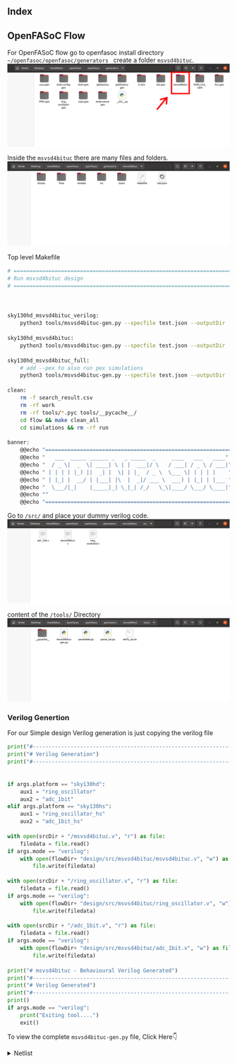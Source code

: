 ## Index



## OpenFASoC Flow
For OpenFASoC flow go to openfasoc install directory ```~/openfasoc/openfasoc/generators ``` create a folder ```msvsd4bituc```.
<img src="./Images/msvsd4bituc_folder.png">


Inside the ```msvsd4bituc``` there are many files and folders.
<img src="./Images/folders_inside_msvsd4bituc.png">

Top level Makefile 

```bash
# ==============================================================================
# Run msvsd4bituc design
# ==============================================================================



sky130hd_msvsd4bituc_verilog:
	python3 tools/msvsd4bituc-gen.py --specfile test.json --outputDir ./work --platform sky130hd --mode verilog

sky130hd_msvsd4bituc:
	python3 tools/msvsd4bituc-gen.py --specfile test.json --outputDir ./work --platform sky130hd --mode macro
	
sky130hd_msvsd4bituc_full:
	# add --pex to also run pex simulations
	python3 tools/msvsd4bituc-gen.py --specfile test.json --outputDir ./work --platform sky130hd --mode full --prepex

clean:
	rm -f search_result.csv
	rm -rf work
	rm -rf tools/*.pyc tools/__pycache__/
	cd flow && make clean_all
	cd simulations && rm -rf run

banner:
	@@echo "=============================================================="
	@@echo "   ___  _____ ______ _   _ _____  _     ____   ___   ____"
	@@echo "  / _ \|  _  \| ____| \ | |  ___|/ \   / ___| / _ \ / ___|"
	@@echo " | | | | |_) ||  _| |  \| | |_  / _ \  \___ \| | | | |    "
	@@echo " | |_| |  __/ | |___| |\  |  _|/ ___ \  ___) | |_| | |___ "
	@@echo "  \___/|_|    |_____|_| \_|_| /_/   \_\|____/ \___/ \____|"
	@@echo ""
	@@echo "==============================================================="
```

Go to ```/src/``` and place your dummy verilog code.
<img src="./Images/src_folder.png">

content of the ```/tools/``` Directory
<img src="./Images/tools_folder.png">

### Verilog Genertion
For our Simple design Verilog generation is just copying the verilog file 

```python
print("#----------------------------------------------------------------------")
print("# Verilog Generation")
print("#----------------------------------------------------------------------")


if args.platform == "sky130hd":
    aux1 = "ring_oscillator"
    aux2 = "adc_1bit"
elif args.platform == "sky130hs":
    aux1 = "ring_oscillator_hs"
    aux2 = "adc_1bit_hs"

with open(srcDir + "/msvsd4bituc.v", "r") as file:
    filedata = file.read()
if args.mode == "verilog":
    with open(flowDir+ "design/src/msvsd4bituc/msvsd4bituc.v", "w") as file:
        file.write(filedata)

with open(srcDir + "/ring_oscillator.v", "r") as file:
    filedata = file.read()
if args.mode == "verilog":
    with open(flowDir+ "design/src/msvsd4bituc/ring_oscillator.v", "w") as file:
        file.write(filedata)

with open(srcDir + "/adc_1bit.v", "r") as file:
    filedata = file.read()
if args.mode == "verilog":
    with open(flowDir+ "design/src/msvsd4bituc/adc_1bit.v", "w") as file:
        file.write(filedata)
 
print("# msvsd4bituc - Behavioural Verilog Generated")
print("#----------------------------------------------------------------------")
print("# Verilog Generated")
print("#----------------------------------------------------------------------")
print()
if args.mode == "verilog":
    print("Exiting tool....")
    exit()

```
To view the complete ```msvsd4bituc-gen.py``` file, Click Here👇
<details><summary>Netlist</summary>

```python

```

### Synthesized Verilog Code
To create synthesized verilog run
```
make sky130hd_verilog
```

![image](https://user-images.githubusercontent.com/83899035/225960470-5adaa539-2e8a-47af-8978-7003f9021ab5.png)


openfasoc generates synthesized Verilog code for openroad flow

```verilog
/* Generated by Yosys 0.13+15 (git sha1 bc027b2ca, gcc 9.4.0-1ubuntu1~20.04.1 -fPIC -Os) */

module async_up_down(in_bias, in_inn, out_adc);
  input in_bias;
  input in_inn;
  output out_adc;
  wire ring_adc;
  COMPARATOR one_bit_adc (
    .BIAS(in_bias),
    .INN(in_inn),
    .INP(ring_adc),
    .OUT(out_adc)
  );
  RING_OSCILLATOR ring_osc (
    .INP(ring_adc)
  );
endmodule

```

### Config.mk file
![image](https://user-images.githubusercontent.com/83899035/225979912-0e63fae5-357c-4c1a-935b-14648d0a8c96.png)

``` bash
export DIE_AREA   	 	= 0 0 300 300
export CORE_AREA   		= 15 15 250 250

# area of the smaller voltage domain
export VD1_AREA                 = 50 50 100 150
```

### Run The Flow 
```
 make sky130hd_build
```
#### Run Synthesis and APR

![image](https://user-images.githubusercontent.com/83899035/225961844-f67544af-1b10-456d-a14c-07ff49d36957.png)

#### Floorplan
![image](https://user-images.githubusercontent.com/83899035/225962407-a77d721a-4df0-4891-9803-2d1e7a66a5ad.png)

Design area 436 u^2 1% utilization.

![image](https://user-images.githubusercontent.com/83899035/225962694-25af6d95-3d95-462f-aa65-5aba3b21f738.png)

#### Global Place 
Design area 2347 u^2 4% utilization.

![image](https://user-images.githubusercontent.com/83899035/225963464-4c2af781-d7a0-4e10-aa53-5e581699afde.png)

![image](https://user-images.githubusercontent.com/83899035/225964970-1c636cf9-00d8-4955-9c65-be4b5c5ee97c.png)


![image](https://user-images.githubusercontent.com/83899035/225969781-23c8405f-b69e-4b3d-8185-8bcbcafb16c0.png)

|ADC|RING_OSCILLATOR|
|-|-|
|![image](https://user-images.githubusercontent.com/83899035/225976915-8f87c496-0d49-49c7-a8db-3e55f9523844.png)| ![image](https://user-images.githubusercontent.com/83899035/225977082-3a924e0c-48ed-40ef-bfc3-4f96336208a0.png)|

### Global Route
![image](https://user-images.githubusercontent.com/83899035/225983889-60a150f9-ace6-4f68-8f2a-c222e6438502.png)

![image](https://user-images.githubusercontent.com/83899035/225985261-5bdc8186-c440-44fc-a838-d0e604a653bb.png)


![image](https://user-images.githubusercontent.com/83899035/225965920-d89b127b-0f2e-4ed0-ab81-2a4a32489004.png)





### Final layout 
![image](https://user-images.githubusercontent.com/83899035/225990221-50b684f7-0638-4aba-b59f-d8d36f357480.png)

### Connection
![image](https://user-images.githubusercontent.com/83899035/225990502-cc7b4534-649d-4263-b4c6-56a0d06c5678.png)


![image](https://user-images.githubusercontent.com/83899035/225992309-945719f4-745d-40f3-b44d-946fab25266d.png)


### Final Files

![image](https://user-images.githubusercontent.com/83899035/225990746-a78ca4f8-471a-495d-a5b3-3b2269cbe50d.png)


### Error
![image](https://user-images.githubusercontent.com/83899035/225995506-24a8ecce-f392-4b53-a9e5-d392e58edfd4.png)


![image](https://user-images.githubusercontent.com/83899035/225995191-6a76fdc6-1056-4311-80f8-80871cca4a79.png)


## Only The GDS File part is left.
I face this problem because the hierarchy of lef and gds file(ALIGN FLOW)

## OpenROAD

![image](https://user-images.githubusercontent.com/83899035/225997365-e96bb189-baf7-46bf-8dee-ca7d16c06174.png)




<!-- 
|.gds|.lef|
|-|-|
|| |

For view The Full Netlist Here👇
<details><summary>Netlist</summary>

```

```
</details>
<br> -->
